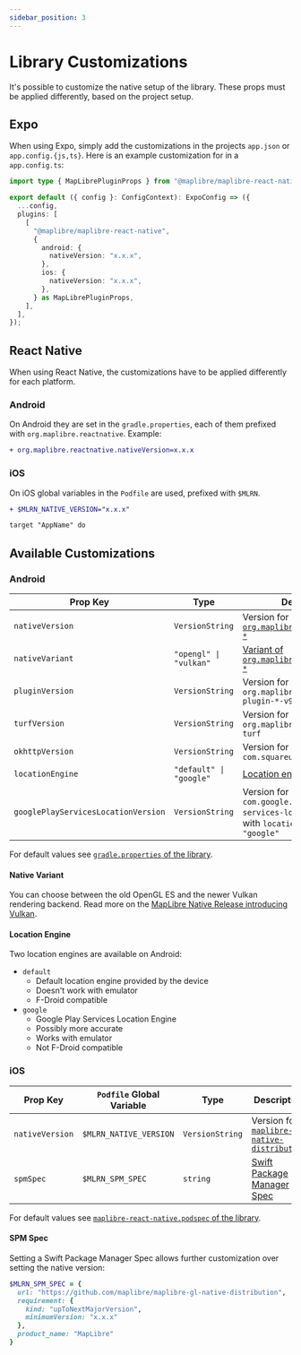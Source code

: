 ```yaml
---
sidebar_position: 3
---
```


# Library Customizations

It's possible to customize the native setup of the library. These props must be applied differently, based on
the project setup.

## Expo

When using Expo, simply add the customizations in the projects `app.json` or `app.config.{js,ts}`. Here is an
example customization for in a `app.config.ts`:

```ts
import type { MapLibrePluginProps } from "@maplibre/maplibre-react-native";

export default ({ config }: ConfigContext): ExpoConfig => ({
  ...config,
  plugins: [
    [
      "@maplibre/maplibre-react-native",
      {
        android: {
          nativeVersion: "x.x.x",
        },
        ios: {
          nativeVersion: "x.x.x",
        },
      } as MapLibrePluginProps,
    ],
  ],
});
```

## React Native

When using React Native, the customizations have to be applied differently for each platform.

### Android

On Android they are set in the `gradle.properties`, each of them prefixed with `org.maplibre.reactnative`. Example:

```diff
+ org.maplibre.reactnative.nativeVersion=x.x.x
```

### iOS

On iOS global variables in the `Podfile` are used, prefixed with `$MLRN`.

```diff
+ $MLRN_NATIVE_VERSION="x.x.x"

target "AppName" do
```

## Available Customizations

### Android

| Prop Key                            | Type                    | Description                                                                                                   |
| ----------------------------------- |-------------------------|---------------------------------------------------------------------------------------------------------------|
| `nativeVersion`                     | `VersionString`         | Version for [`org.maplibre.gl:android-sdk-*`](https://mvnrepository.com/artifact/org.maplibre.gl/android-sdk) |
| `nativeVariant`                     | `"opengl" \| "vulkan"`  | [Variant of `org.maplibre.gl:android-sdk-*`](#native-variant)                                                 |
| `pluginVersion`                     | `VersionString`         | Version for `org.maplibre.gl:android-plugin-*-v9`                                                             |
| `turfVersion`                       | `VersionString`         | Version for `org.maplibre.gl:android-sdk-turf`                                                                |
| `okhttpVersion`                     | `VersionString`         | Version for `com.squareup.okhttp3:okhttp`                                                                     |
| `locationEngine`                    | `"default" \| "google"` | [Location engine to be used](#location-engine)                                                                |
| `googlePlayServicesLocationVersion` | `VersionString`         | Version for `com.google.android.gms:play-services-location`, only used with `locationEngine: "google"`        |

For default values see [`gradle.properties` of the library](https://github.com/maplibre/maplibre-react-native/tree/main/android/gradle.properties).

#### Native Variant

You can choose between the old OpenGL ES and the newer Vulkan rendering backend. Read more on the
[MapLibre Native Release introducing Vulkan](https://github.com/maplibre/maplibre-native/releases/tag/android-v11.7.0).

#### Location Engine

Two location engines are available on Android:

- `default`
  - Default location engine provided by the device
  - Doesn't work with emulator
  - F-Droid compatible
- `google`
  - Google Play Services Location Engine
  - Possibly more accurate
  - Works with emulator
  - Not F-Droid compatible

### iOS

| Prop Key        | `Podfile` Global Variable | Type            | Description                                                                                                           |
| --------------- | ------------------------- | --------------- | --------------------------------------------------------------------------------------------------------------------- |
| `nativeVersion` | `$MLRN_NATIVE_VERSION`    | `VersionString` | Version for [`maplibre-gl-native-distribution`](https://github.com/maplibre/maplibre-gl-native-distribution/releases) |
| `spmSpec`       | `$MLRN_SPM_SPEC`          | `string`        | [Swift Package Manager Spec](#spm-spec)                                                                               |

For default values see [`maplibre-react-native.podspec` of the library](https://github.com/maplibre/maplibre-react-native/blob/main/maplibre-react-native.podspec).

#### SPM Spec

Setting a Swift Package Manager Spec allows further customization over setting the native version:

```rb
$MLRN_SPM_SPEC = {
  url: "https://github.com/maplibre/maplibre-gl-native-distribution",
  requirement: {
    kind: "upToNextMajorVersion",
    minimumVersion: "x.x.x"
  },
  product_name: "MapLibre"
}
```

